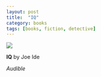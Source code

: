 ```yaml
---
layout: post
title:  "IQ"
category: books
tags: [books, fiction, detective]
---
```


<a target="_blank"  href="https://www.amazon.com/gp/product/0316267732/ref=as_li_tl?ie=UTF8&camp=1789&creative=9325&creativeASIN=0316267732&linkCode=as2&tag=42models-20&linkId=f1725f078896748dd7a65d2ed3b74f5b"><img border="0" src="//ws-na.amazon-adsystem.com/widgets/q?_encoding=UTF8&MarketPlace=US&ASIN=0316267732&ServiceVersion=20070822&ID=AsinImage&WS=1&Format=_SL250_&tag=42models-20" ></a><img src="//ir-na.amazon-adsystem.com/e/ir?t=42models-20&l=am2&o=1&a=0316267732" width="1" height="1" border="0" alt="" style="border:none !important; margin:0px !important;" />

**IQ** by Joe Ide

*Audible*
